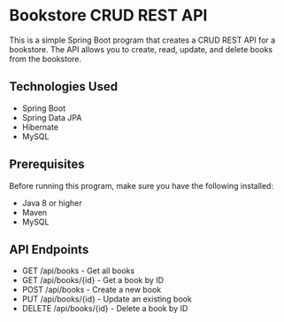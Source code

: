 # Bookstore CRUD REST API

This is a simple Spring Boot program that creates a CRUD REST API for a bookstore. The API allows you to create, read, update, and delete books from the bookstore.

## Technologies Used

-   Spring Boot
-   Spring Data JPA
-   Hibernate
-   MySQL

## Prerequisites

Before running this program, make sure you have the following installed:

-   Java 8 or higher
-   Maven
-   MySQL

## API Endpoints

-   GET /api/books - Get all books
-   GET /api/books/{id} - Get a book by ID
-   POST /api/books - Create a new book
-   PUT /api/books/{id} - Update an existing book
-   DELETE /api/books/{id} - Delete a book by ID
